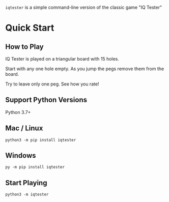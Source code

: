 `iqtester` is a simple command-line version of the classic game "IQ Tester"

# Quick Start

## How to Play

IQ Tester is played on a triangular board with 15 holes.

Start with any one hole empty. As you jump the pegs remove them from the board.

Try to leave only one peg. See how you rate!

## Support Python Versions

Python 3.7+

## Mac / Linux
```
python3 -m pip install iqtester
```

## Windows
```
py -m pip install iqtester
```

## Start Playing
```
python3 -m iqtester
```